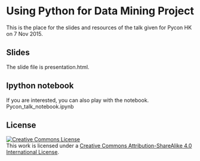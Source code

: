 # Using Python for Data Mining Project

This is the place for the slides and resources of the talk given for Pycon HK on 7 Nov 2015.

## Slides

The slide file is presentation.html.

## Ipython notebook

If you are interested, you can also play with the notebook.
Pycon_talk_notebook.ipynb


## License

<a rel="license" href="http://creativecommons.org/licenses/by-sa/4.0/"><img alt="Creative Commons License" style="border-width:0" src="https://i.creativecommons.org/l/by-sa/4.0/88x31.png" /></a><br />This work is licensed under a <a rel="license" href="http://creativecommons.org/licenses/by-sa/4.0/">Creative Commons Attribution-ShareAlike 4.0 International License</a>.
